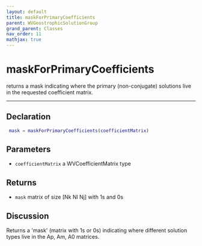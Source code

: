 ```yaml
---
layout: default
title: maskForPrimaryCoefficients
parent: WVGeostrophicSolutionGroup
grand_parent: Classes
nav_order: 11
mathjax: true
---
```


#  maskForPrimaryCoefficients

returns a mask indicating where the primary (non-conjugate) solutions live in the requested coefficient matrix.


---

## Declaration
```matlab
 mask = maskForPrimaryCoefficients(coefficientMatrix)
```
## Parameters
+ `coefficientMatrix`  a WVCoefficientMatrix type

## Returns
+ `mask`  matrix of size [Nk Nl Nj] with 1s and 0s

## Discussion

  Returns a 'mask' (matrix with 1s or 0s) indicating where
  different solution types live in the Ap, Am, A0 matrices.
 
        
